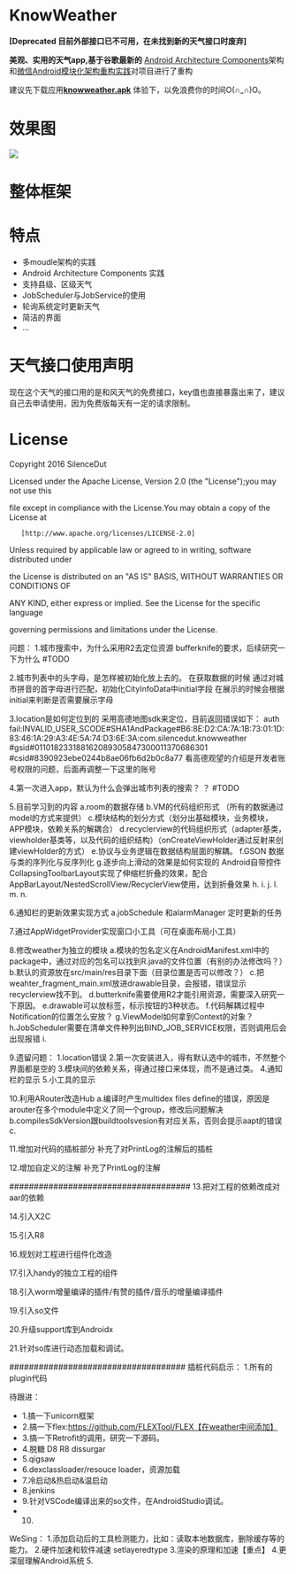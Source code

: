 
# KnowWeather
**[Deprecated 目前外部接口已不可用，在未找到新的天气接口时废弃]**

**美观、实用的天气app,基于谷歌最新的**
[Android Architecture Components](https://developer.android.com/topic/libraries/architecture/index.html)架构和[微信Android模块化架构重构实践](https://mp.weixin.qq.com/s?__biz=MzAwNDY1ODY2OQ==&mid=2649286672&idx=1&sn=4d9db00c496fcafd1d3e01d69af083f9)对项目进行了重构


建议先下载应用[**knowweather.apk**](https://github.com/SilenceDut/KnowWeather/blob/master/apk/knowweather.apk?raw=true) 体验下，以免浪费你的时间O(∩_∩)O。

# 效果图
![](http://ww2.sinaimg.cn/large/006y8lVagw1faiecmxxx2j312w0dwtci.jpg)

# 整体框架



# 特点
 * 多moudle架构的实践
 * Android Architecture Components 实践
 * 支持县级、区级天气
 * JobScheduler与JobService的使用
 * 轮询系统定时更新天气
 * 简洁的界面
 * ...
 

 
# 天气接口使用声明
 
现在这个天气的接口用的是和风天气的免费接口，key值也直接暴露出来了，建议自己去申请使用，因为免费版每天有一定的请求限制。
 

# License

Copyright 2016 SilenceDut

Licensed under the Apache License, Version 2.0 (the "License");you may not use this 

file except in compliance with the License.You may obtain a copy of the License at

       [http://www.apache.org/licenses/LICENSE-2.0]

Unless required by applicable law or agreed to in writing, software distributed under 

the License is distributed on an "AS IS" BASIS, WITHOUT WARRANTIES OR CONDITIONS OF 

ANY KIND, either express or implied. See the License for the specific language 

governing permissions and limitations under the License.



问题：
1.城市搜索中，为什么采用R2去定位资源
bufferknife的要求，后续研究一下为什么
#TODO

2.城市列表中的头字母，是怎样被初始化放上去的。
在获取数据的时候
通过对城市拼音的首字母进行匹配，初始化CityInfoData中initial字段
在展示的时候会根据initial来判断是否需要展示字母

3.location是如何定位到的
采用高德地图sdk来定位，目前返回错误如下：
auth fail:INVALID_USER_SCODE#SHA1AndPackage#B6:8E:D2:CA:7A:1B:73:01:1D:83:46:1A:29:A3:4E:5A:74:D3:6E:3A:com.silencedut.knowweather #gsid#011018233188162089305847300011370686301 #csid#8390923ebe0244b8ae06fb6d2b0c8a77
看高德观望的介绍是开发者账号权限的问题，后面再调整一下这里的账号

4.第一次进入app，默认为什么会弹出城市列表的搜索？
？
#TODO


5.目前学习到的内容
a.room的数据存储
b.VM的代码组织形式 （所有的数据通过model的方式来提供）
c.模块结构的划分方式（划分出基础模块，业务模块，APP模块，依赖关系的解耦合）
d.recyclerview的代码组织形式（adapter基类，viewholder基类等，以及代码的组织结构）（onCreateViewHolder通过反射来创建viewHolder的方式）
e.协议与业务逻辑在数据结构层面的解耦。
f.GSON 数据与类的序列化与反序列化
g.逐步向上滑动的效果是如何实现的
Android自带控件CollapsingToolbarLayout实现了伸缩栏折叠的效果，配合AppBarLayout/NestedScrollView/RecyclerView使用，达到折叠效果
h.
i.
j.
l.
m.
n.

6.通知栏的更新效果实现方式
a.jobSchedule 和alarmManager 定时更新的任务

7.通过AppWidgetProvider实现窗口小工具（可在桌面布局小工具）

8.修改weather为独立的模块
a.模块的包名定义在AndroidManifest.xml中的package中，通过对应的包名可以找到R.java的文件位置（有别的办法修改吗？）
b.默认的资源放在src/main/res目录下面（目录位置是否可以修改？）
c.把weahter_fragment_main.xml放进drawable目录，会报错，错误显示recyclerview找不到。
d.butterknife需要使用R2才能引用资源，需要深入研究一下原因。
e.drawable可以放<selector>标签，标示按钮的3种状态。
f.代码解耦过程中Notification的位置怎么安放？
g.ViewModel如何拿到Context的对象？
h.JobScheduler需要在清单文件种列出BIND_JOB_SERVICE权限，否则调用后会出现报错
i.

9.遗留问题：
1.location错误
2.第一次安装进入，得有默认选中的城市，不然整个界面都是空的
3.模块间的依赖关系，得通过接口来体现，而不是通过类。
4.通知栏的显示
5.小工具的显示

10.利用ARouter改造Hub
a.编译时产生multidex files define的错误，原因是arouter在多个module中定义了同一个group，修改后问题解决
b.compilesSdkVersion跟buildtoolsvesion有对应关系，否则会提示aapt的错误
c.

11.增加对代码的插桩部分
补充了对PrintLog的注解后的插桩

12.增加自定义的注解
补充了PrintLog的注解


#####################################
13.把对工程的依赖改成对aar的依赖

14.引入X2C

15.引入R8

16.规划对工程进行组件化改造

17.引入handy的独立工程的组件

18.引入worm增量编译的插件/有赞的插件/音乐的增量编译插件

19.引入so文件

20.升级support库到Androidx

21.针对so库进行动态加载和调试。



####################################
插桩代码启示：
1.所有的plugin代码


待跟进：
- 1.搞一下unicorn框架
- 2.搞一下flex:https://github.com/FLEXTool/FLEX【在weather中间添加】
- 3.搞一下Retrofit的调用，研究一下源码。
- 4.脱糖 D8 R8 dissurgar
- 5.qigsaw
- 6.dexclassloader/resouce loader，资源加载
- 7.冷启动&热启动&温启动
- 8.jenkins
- 9.针对VSCode编译出来的so文件，在AndroidStudio调试。
- 10.




WeSing：
1.添加启动后的工具检测能力，比如：读取本地数据库，删除缓存等的能力。
2.硬件加速和软件减速 setlayeredtype
3.渲染的原理和加速【重点】
4.更深层理解Android系统
5.



